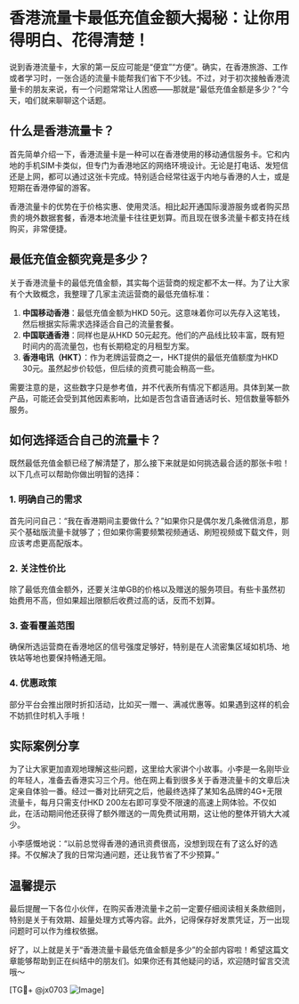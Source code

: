 # 香港流量卡最低充值金额大揭秘：让你用得明白、花得清楚！

说到香港流量卡，大家的第一反应可能是“便宜”“方便”。确实，在香港旅游、工作或者学习时，一张合适的流量卡能帮我们省下不少钱。不过，对于初次接触香港流量卡的朋友来说，有一个问题常常让人困惑——那就是“最低充值金额是多少？”今天，咱们就来聊聊这个话题。

## 什么是香港流量卡？

首先简单介绍一下，香港流量卡是一种可以在香港使用的移动通信服务卡。它和内地的手机SIM卡类似，但专门为香港地区的网络环境设计。无论是打电话、发短信还是上网，都可以通过这张卡完成。特别适合经常往返于内地与香港的人士，或是短期在香港停留的游客。

香港流量卡的优势在于价格实惠、使用灵活。相比起开通国际漫游服务或者购买昂贵的境外数据套餐，香港本地流量卡往往更划算。而且现在很多流量卡都支持在线购买，非常便捷。

## 最低充值金额究竟是多少？

关于香港流量卡的最低充值金额，其实每个运营商的规定都不太一样。为了让大家有个大致概念，我整理了几家主流运营商的最低充值标准：

1. **中国移动香港**：最低充值金额为HKD 50元。这意味着你可以先存入这笔钱，然后根据实际需求选择适合自己的流量套餐。
2. **中国联通香港**：同样也是从HKD 50元起充。他们的产品线比较丰富，既有短时间内的高流量包，也有长期稳定的月租型方案。
3. **香港电讯（HKT）**：作为老牌运营商之一，HKT提供的最低充值额度为HKD 30元。虽然起步价较低，但后续的资费可能会稍高一些。

需要注意的是，这些数字只是参考值，并不代表所有情况下都适用。具体到某一款产品，可能还会受到其他因素影响，比如是否包含语音通话时长、短信数量等额外服务。

## 如何选择适合自己的流量卡？

既然最低充值金额已经了解清楚了，那么接下来就是如何挑选最合适的那张卡啦！以下几点可以帮助你做出明智的选择：

### 1. 明确自己的需求
首先问问自己：“我在香港期间主要做什么？”如果你只是偶尔发几条微信消息，那买个基础版流量卡就够了；但如果你需要频繁视频通话、刷短视频或下载文件，则应该考虑更高配版本。

### 2. 关注性价比
除了最低充值金额外，还要关注单GB的价格以及赠送的服务项目。有些卡虽然初始费用不高，但如果超出限额后收费过高的话，反而不划算。

### 3. 查看覆盖范围
确保所选运营商在香港地区的信号强度足够好，特别是在人流密集区域如机场、地铁站等地也要保持畅通无阻。

### 4. 优惠政策
部分平台会推出限时折扣活动，比如买一赠一、满减优惠等。如果遇到这样的机会不妨抓住时机入手哦！

## 实际案例分享

为了让大家更加直观地理解这些问题，这里给大家讲个小故事。小李是一名刚毕业的年轻人，准备去香港实习三个月。他在网上看到很多关于香港流量卡的文章后决定亲自体验一番。经过一番对比研究之后，他最终选择了某知名品牌的4G+无限流量卡，每月只需支付HKD 200左右即可享受不限速的高速上网体验。不仅如此，在活动期间他还获得了额外赠送的一周免费试用期，这让他的整体开销大大减少。

小李感慨地说：“以前总觉得香港的通讯资费很高，没想到现在有了这么好的选择。不仅解决了我的日常沟通问题，还让我节省了不少预算。”

## 温馨提示

最后提醒一下各位小伙伴，在购买香港流量卡之前一定要仔细阅读相关条款细则，特别是关于有效期、超量处理方式等内容。此外，记得保存好发票凭证，万一出现问题时可以作为维权依据。

好了，以上就是关于“香港流量卡最低充值金额是多少”的全部内容啦！希望这篇文章能够帮助到正在纠结中的朋友们。如果你还有其他疑问的话，欢迎随时留言交流哦～

[TG💪+ @jx0703 ![Image](https://github.com/user-attachments/assets/dbca1d08-cadb-493c-b0ec-ad6f7a83f270)]